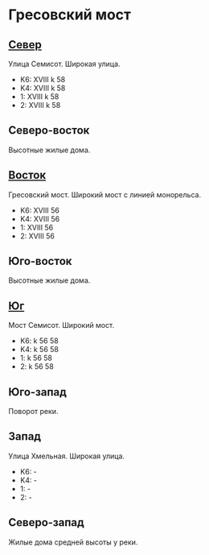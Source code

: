 # Гресовский мост

## [Север](./10440050.md)

Улица Семисот.
Широкая улица.

* K6:   XVIII
        k
        58
* K4:   XVIII
        k
        58
* 1:    XVIII
        k
        58
* 2:    XVIII
        k
        58

## Северо-восток

Высотные жилые дома.

## [Восток](./10447055.md)

Гресовский мост.
Широкий мост с линией монорельса.

* K6:   XVIII
        56
* K4:   XVIII
        56
* 1:    XVIII
        56
* 2:    XVIII
        56

## Юго-восток

Высотные жилые дома.

## [Юг](./10440060.md)

Мост Семисот.
Широкий мост.

* K6:   k
        56  58
* K4:   k
        56  58
* 1:    k
        56  58
* 2:    k
        56  58

## Юго-запад

Поворот реки.

## Запад

Улица Хмельная.
Широкая улица.

* K6:   -
* K4:   -
* 1:    -
* 2:    -

## Северо-запад

Жилые дома средней высоты у реки.
